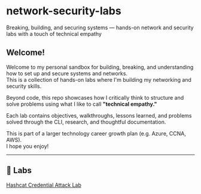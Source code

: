 # network-security-labs
Breaking, building, and securing systems — hands-on network and security labs with a touch of technical empathy
## Welcome!

Welcome to my personal sandbox for building, breaking, and understanding how to set up and secure systems and networks.  
This is a collection of hands-on labs where I'm building my networking and security skills.  

Beyond code, this repo showcases how I critically think to structure and solve problems using what I like to call **"technical empathy."**  

Each lab contains objectives, walkthroughs, lessons learned, and problems solved through the CLI, research, and thoughtful documentation.  

This is part of a larger technology career growth plan (e.g. Azure, CCNA, AWS).  
I hope you enjoy!

---

## 🔗 Labs
[Hashcat Credential Attack Lab](hashcat-credential-attack.md)
